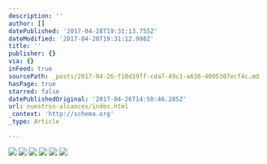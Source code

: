 ```yaml
---
description: ''
author: []
datePublished: '2017-04-28T19:31:13.755Z'
dateModified: '2017-04-28T19:31:12.998Z'
title: ''
publisher: {}
via: {}
inFeed: true
sourcePath: _posts/2017-04-26-f18d19ff-cda7-49c1-a636-4095307ecf4c.md
hasPage: true
starred: false
datePublishedOriginal: '2017-04-26T14:50:46.285Z'
url: nuestros-alcances/index.html
_context: 'http://schema.org'
_type: Article

---
```

![](https://the-grid-user-content.s3-us-west-2.amazonaws.com/2544f841-8bcf-4795-ba69-b351dd00932e.jpg)
![](https://the-grid-user-content.s3-us-west-2.amazonaws.com/6948ee88-a31b-4799-a1c4-586d1168f07e.jpg)
![](https://the-grid-user-content.s3-us-west-2.amazonaws.com/5093aee9-0e14-4983-9d10-aa7f008fd1a8.jpg)
![](https://the-grid-user-content.s3-us-west-2.amazonaws.com/a21ae356-3adc-4497-9ed8-1734e3974d6a.jpg)
![](https://the-grid-user-content.s3-us-west-2.amazonaws.com/e3f005c0-0bff-48f8-bd25-a09bfcc8d196.jpg)
![](https://the-grid-user-content.s3-us-west-2.amazonaws.com/8409a1f2-56a7-4ed7-8438-3412e0d1f8cf.jpg)